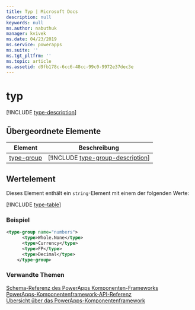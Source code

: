 ```yaml
---
title: Typ | Microsoft Docs
description: null
keywords: null
ms.author: nabuthuk
manager: kvivek
ms.date: 04/23/2019
ms.service: powerapps
ms.suite: ''
ms.tgt_pltfrm: ''
ms.topic: article
ms.assetid: d9fb178c-6cc6-48cc-99c0-9972e37dec3e
---
```


# <a name="type"></a>typ

[!INCLUDE [type-description](includes/type-description.md)]

## <a name="parent-elements"></a>Übergeordnete Elemente

|Element|Beschreibung|
|--|--|
|[type-group](type-group.md)|[!INCLUDE [type-group-description](includes/type-group-description.md)]|

## <a name="value-element"></a>Wertelement

Dieses Element enthält ein `string`-Element mit einem der folgenden Werte:

[!INCLUDE [type-table](includes/type-table.md)]

### <a name="example"></a>Beispiel

```XML
<type-group name="numbers">
      <type>Whole.None</type>
      <type>Currency</type>
      <type>FP</type>
      <type>Decimal</type>
    </type-group>
```

### <a name="related-topics"></a>Verwandte Themen

[Schema-Referenz des PowerApps Komponenten-Frameworks](index.md)<br/>
[PowerApps-Komponentenframework-API-Referenz](../reference/index.md)<br/>
[Übersicht über das PowerApps-Komponentenframework](../overview.md)